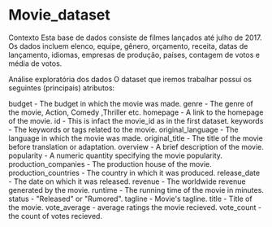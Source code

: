 # Movie_dataset
Contexto Esta base de dados consiste de filmes lançados até julho de 2017. Os dados incluem elenco, equipe, gênero, orçamento, receita, datas de lançamento, idiomas, empresas de produção, países, contagem de votos e média de votos.



Análise exploratória dos dados
O dataset que iremos trabalhar possui os seguintes (principais) atributos:

budget - The budget in which the movie was made.
genre - The genre of the movie, Action, Comedy ,Thriller etc.
homepage - A link to the homepage of the movie.
id - This is infact the movie_id as in the first dataset.
keywords - The keywords or tags related to the movie.
original_language - The language in which the movie was made.
original_title - The title of the movie before translation or adaptation.
overview - A brief description of the movie.
popularity - A numeric quantity specifying the movie popularity.
production_companies - The production house of the movie.
production_countries - The country in which it was produced.
release_date - The date on which it was released.
revenue - The worldwide revenue generated by the movie.
runtime - The running time of the movie in minutes.
status - "Released" or "Rumored".
tagline - Movie's tagline.
title - Title of the movie.
vote_average - average ratings the movie recieved.
vote_count - the count of votes recieved.
